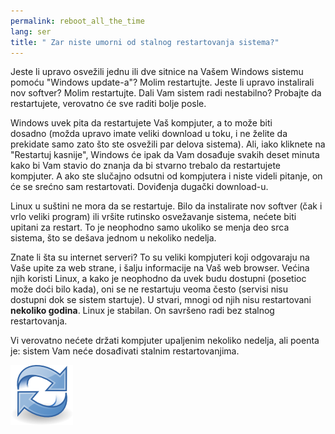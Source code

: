 ```yaml
---
permalink: reboot_all_the_time
lang: ser
title: " Zar niste umorni od stalnog restartovanja sistema?"
---
```


Jeste li upravo osvežili jednu ili dve sitnice na Vašem Windows 
sistemu pomoću "Windows update-a"? Molim restartujte. Jeste li upravo instalirali
nov softver? Molim restartujte. Dali Vam sistem radi nestabilno? Probajte 
da restartujete, verovatno će sve raditi bolje posle.

Windows uvek pita da restartujete Vaš kompjuter, a to može biti  
dosadno (možda upravo imate veliki download u toku, i ne želite da prekidate
samo zato što ste osvežili par delova sistema).
Ali, iako kliknete na "Restartuj kasnije", Windows će ipak da Vam dosađuje
svakih deset minuta kako bi Vam stavio do znanja da bi stvarno trebalo da 
restartujete kompjuter. A ako ste slučajno odsutni od kompjutera i niste videli pitanje,
on će se srećno sam restartovati.
Doviđenja dugački download-u.

Linux u suštini ne mora da se restartuje. Bilo da instalirate nov softver
(čak i vrlo veliki program) ili vršite rutinsko osvežavanje sistema,
nećete biti upitani za restart. To je neophodno samo 
ukoliko se menja deo srca sistema, što se dešava jednom u nekoliko nedelja.

Znate li šta su internet serveri? To su veliki kompjuteri koji odgovaraju
na Vaše upite za web strane, i šalju informacije na Vaš web browser.
Većina njih koristi Linux, a kako je neophodno da uvek budu 
dostupni (posetioc može doći bilo kada), oni se ne restartuju veoma često
(servisi nisu dostupni dok se sistem startuje). U stvari, mnogi od njih 
nisu restartovani <b>nekoliko godina</b>. Linux je stabilan. On savršeno
radi bez stalnog restartovanja.

Vi verovatno nećete držati kompjuter upaljenim nekoliko nedelja, ali
poenta je: sistem Vam neće dosađivati stalnim restartovanjima.

<img src="/img/reboot_all_the_time_thumb.png" />




